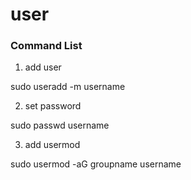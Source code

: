 # user

### Command List

1. add user

sudo useradd -m username

2. set password

sudo passwd username

3. add usermod

sudo usermod -aG groupname username